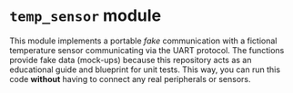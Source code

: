 # `temp_sensor` module

This module implements a portable *fake* communication with a fictional temperature sensor communicating via the UART protocol. The functions provide fake data (mock-ups) because this repository acts as an educational guide and blueprint for unit tests. This way, you can run this code **without** having to connect any real peripherals or sensors. 